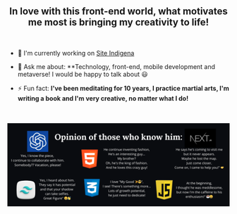 <p align="center">
  
  <img align="center" src="https://github.com/MatheusStopinski/MatheusStopinski/raw/main/assets/Banner3.gif" alt="">
  
</p>
<br>
<h2 align="center">In love with this front-end world, what motivates me most is bringing my creativity to life!</h2 >
<br>

- 🔭 I'm currently working on [Site Indigena](https://github.com/MatheusStopinski/MasterOfInterfaces/tree/Site_Indigena)

- 💬 Ask me about: **Technology, front-end, mobile development and metaverse! I would be happy to talk about 😃

- ⚡ Fun fact: **I've been meditating for 10 years, I practice martial arts, I'm writing a book and I'm very creative, no matter what I do!**
<br>
<img align="center center" src="https://i.imgur.com/Zi7HBrj.png" alt="">
<br>
<img align="center" src="https://github.com/MatheusStopinski/MatheusStopinski/raw/main/assets/COMENTARIOS-DA-TURMA.png" alt="">

